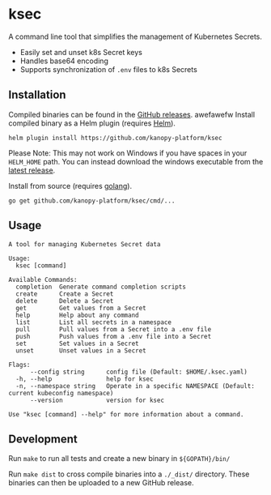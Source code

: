 # ksec

A command line tool that simplifies the management of Kubernetes Secrets.
- Easily set and unset k8s Secret keys
- Handles base64 encoding
- Supports synchronization of `.env` files to k8s Secrets

## Installation

Compiled binaries can be found in the [GitHub releases](https://github.com/kanopy-platform/ksec/releases).
awefawefw
Install compiled binary as a Helm plugin (requires [Helm](https://docs.helm.sh/using_helm/#installing-helm)).

    helm plugin install https://github.com/kanopy-platform/ksec

Please Note: This may not work on Windows if you have spaces in your `HELM_HOME` path. You can instead download the windows executable from the [latest release](https://github.com/kanopy-platform/ksec/releases/latest).

Install from source (requires [golang](https://golang.org/doc/install#install)).

    go get github.com/kanopy-platform/ksec/cmd/...

## Usage
```
A tool for managing Kubernetes Secret data

Usage:
  ksec [command]

Available Commands:
  completion  Generate command completion scripts
  create      Create a Secret
  delete      Delete a Secret
  get         Get values from a Secret
  help        Help about any command
  list        List all secrets in a namespace
  pull        Pull values from a Secret into a .env file
  push        Push values from a .env file into a Secret
  set         Set values in a Secret
  unset       Unset values in a Secret

Flags:
      --config string      config file (Default: $HOME/.ksec.yaml)
  -h, --help               help for ksec
  -n, --namespace string   Operate in a specific NAMESPACE (Default: current kubeconfig namespace)
      --version            version for ksec

Use "ksec [command] --help" for more information about a command.
```

## Development

Run `make` to run all tests and create a new binary in `${GOPATH}/bin/`

Run `make dist` to cross compile binaries into a `./_dist/` directory. These binaries can then be uploaded to a new GitHub release.
